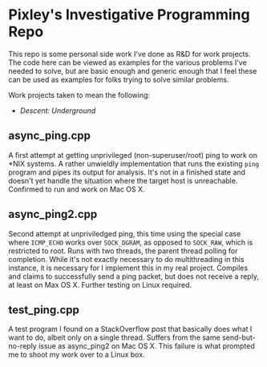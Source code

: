 # Pixley's Investigative Programming Repo

This repo is some personal side work I've done as R&D for work projects.  The code here can be viewed as examples for the various problems I've needed to solve, but are basic enough and generic enough that I feel these can be used as examples for folks trying to solve similar problems.

Work projects taken to mean the following:

* *Descent: Underground*

## async_ping.cpp

A first attempt at getting unprivileged (non-superuser/root) ping to work on *NIX systems.  A rather unwieldly implementation that runs the existing `ping` program and pipes its output for analysis.  It's not in a finished state and doesn't yet handle the situation where the target host is unreachable.  Confirmed to run and work on Mac OS X.

## async_ping2.cpp

Second attempt at unpriviledged ping, this time using the special case where `ICMP_ECHO` works over `SOCK_DGRAM`, as opposed to `SOCK_RAW`, which is restricted to root.  Runs with two threads, the parent thread polling for completion.  While it's not exactly necessary to do multithreading in this instance, it is necessary for I implement this in my real project.  Compiles and claims to successfully send a ping packet, but does not receive a reply, at least on Max OS X.  Further testing on Linux required.

## test_ping.cpp

A test program I found on a StackOverflow post that basically does what I want to do, albeit only on a single thread.  Suffers from the same send-but-no-reply issue as async_ping2 on Mac OS X.  This failure is what prompted me to shoot my work over to a Linux box.